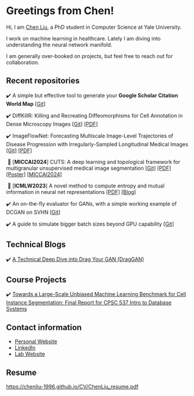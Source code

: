 <!--
**ChenLiu-1996/ChenLiu-1996** is a ✨ _special_ ✨ repository because its `README.md` (this file) appears on your GitHub profile.
-->

# Greetings from Chen!

Hi, I am [Chen Liu](https://chenliu-1996.github.io/), a PhD student in Computer Science at Yale University.

I work on machine learning in healthcare. Lately I am diving into understanding the neural network manifold.

I am generally over-booked on projects, but feel free to reach out for collaboration.

## Recent repositories
:heavy_check_mark: A simple but effective tool to generate your **Google Scholar Citation World Map** [[Git]](https://github.com/ChenLiu-1996/CitationMap)

:heavy_check_mark: DiffKillR: Killing and Recreating Diffeomorphisms for Cell Annotation in Dense Microscopy Images [[Git]](https://github.com/ChenLiu-1996/DiffKillR) [[PDF]](https://arxiv.org/pdf/2410.03058)

:heavy_check_mark: ImageFlowNet: Forecasting Multiscale Image-Level Trajectories of Disease Progression with Irregularly-Sampled Longitudinal Medical Images [[Git]](https://github.com/ChenLiu-1996/ImageFlowNet) [[PDF]](https://arxiv.org/pdf/2406.14794)

&nbsp;🎉  [**MICCAI2024**] CUTS: A deep learning and topological framework for multigranular unsupervised medical image segmentation [[Git]](https://github.com/ChenLiu-1996/UnsupervisedMedicalSeg) [[PDF]](https://arxiv.org/pdf/2209.11359) [[Poster]](https://www.chenliu1996.com/publication/2024_cuts/CUTS_MICCAI2024_poster.pdf) [[MICCAI2024]](https://link.springer.com/chapter/10.1007/978-3-031-72111-3_15)

&nbsp;🎉  [**ICMLW2023**] A novel method to compute entropy and mutual information in neural net representations [[PDF]](https://arxiv.org/pdf/2312.04823) [[Blog]](https://chenliu-1996.github.io/blogs/Explain_DSE_DSMI/main.pdf)

:heavy_check_mark: An on-the-fly evaluator for GANs, with a simple working example of DCGAN on SVHN [[Git]](https://github.com/ChenLiu-1996/GAN-evaluator)

:heavy_check_mark: A guide to simulate bigger batch sizes beyond GPU capability [[Git]](https://github.com/ChenLiu-1996/SimulateBiggerBatchSize)

## Technical Blogs

:heavy_check_mark: <a href="https://chenliu-1996.github.io/blogs/ExplainDragGAN/main.pdf" target="_blank">A Technical Deep Dive into Drag Your GAN (DragGAN)</a>

## Course Projects

:heavy_check_mark: <a href="https://chenliu-1996.github.io/projects/CellSegBenchmark/main.pdf" target="_blank">Towards a Large-Scale Unbiased Machine Learning
Benchmark for Cell Instance Segmentation: Final Report for CPSC 537 Intro to Database Systems</a>

## Contact information
- [Personal Website](https://chenliu-1996.github.io/)
- [LinkedIn](https://www.linkedin.com/in/chenliu1996/)
- [Lab Website](https://krishnaswamylab.org/members)


## Resume
https://chenliu-1996.github.io/CV/ChenLiu_resume.pdf


<!--  ![Chen's github stats](https://github-readme-stats.vercel.app/api?username=chenliu-1996&show_icons=true&title_color=fff&icon_color=79ff97&text_color=9f9f9f&bg_color=151515) -->
<!-- [![Trophy](https://github-profile-trophy.vercel.app/?username=chenliu-1996&theme=onedark)](https://github.com/ryo-ma/github-profile-trophy) -->

